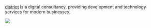 [distriqt](https://distriqt.com) is a digital consultancy, providing development and technology services for modern businesses.

![](profile/images/header.png)
